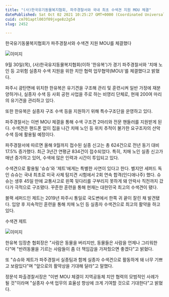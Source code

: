 ```yaml
---
title: "(사)한국유기동물복지협회, 파주경찰서와 국내 최초 수색견 지원 MOU 체결"
datePublished: Sat Oct 02 2021 10:25:27 GMT+0000 (Coordinated Universal Time)
cuid: cm701aptl003f09jxge8z2g54
slug: 2452

---
```



한국유기동물복지협회가 파주경찰서와 수색견 지원 MOU를 체결했다

![이미지](https://cdn.hashnode.com/res/hashnode/image/upload/v1739251262280/2a5b53ad-ae9d-4f45-ad8d-9889bdff9e0e.jpeg)

9월 30일(목), (사)한국유지동물복지협회(이하 '한유복')가 경기 파주경찰서와 '치매 노인 등 고위험 실종자 수색 지원을 위한 치안 협력 업무협약(MOU)'를 체결했다고 밝혔다.

파주시 광탄면에 위치한 한유복은 유기견을 구조해 관리 및 훈련시켜 일반 가정에 재분양하거나, 실종자 수색 등 사회 공헌 사업을 주로 하는 비영리 단체로, 현재 200여 마리의 유기견을 관리하고 있다.

또한 한유복은 실종자 구조 수색 등을 지원하기 위해 특수구조단을 운영하고 있다.

파주경찰서는 이번 MOU 체결을 통해 수색 구조견 2마리와 전문 핸들러를 지원받게 된다. 수색견은 핸드폰 없이 집을 나간 치매 노인 등 위치 추적이 불가한 요구조자의 산악 수색 등에 활용될 예정이다.

파주경찰서에 따르면 올해 9월까지 접수된 실종 신고는 총 624건으로 전년 동기 대비 17.5% 증가했다. 최근 3년간 연평균 834건이 접수되었다. 특히, 치매 노인 실종 신고가 매년 증가하고 있어, 수색에 많은 인력과 시간이 투입되고 있다.

수색견으로 활용될 '슈슈'와 '제트'에게는 특별한 사연이 있다고 한다. 벨지안 세퍼드 독인 슈슈는 국내 최초로 미국 사체 탐지견 시험에서 2회 연속 합격(인디애나주) 했다. 슈슈는 생후 45일 만에 교통사고로 왼쪽 뒷다리를 구부리지 못하게 돼 안락사 직전까지 갔다가 극적으로 구조됐다. 꾸준한 훈련을 통해 현재는 대한민국 최고의 수색견이 됐다.

블랙 세퍼드인 제트는 2019년 파주시 통일로 국도변에서 한쪽 귀 끝이 잘린 채 발견됐다. 입양 후 지속적인 훈련을 통해 치매 노인 등 실종자 수색견으로 최고의 활약을 하고 있다.

수색견 제트

![이미지](https://cdn.hashnode.com/res/hashnode/image/upload/v1739251264342/b31e83de-806f-4f7e-bc76-e8e0acdc4efd.jpeg)

한유복 임장춘 협회장은 "사람은 동물을 버리지만, 동물들은 사람을 언제나 그리워한다"며 "반려동물을 기르는 사람들이 좀 더 책임감을 가져줬으면 좋겠다"고 밝혔다.

또 "슈슈와 제트가 파주경찰서 실종팀과 함께 실종자 수색견으로 활동하게 돼 너무 기쁘고 보람있다"며 "앞으로의 활약상을 기대해 달라"고 말했다.

정문석 파출경찰서장은 "이번 MOU 체결이 지역공동체 치안 협력의 모범적인 사례가 될 것"이라며 "실종자 수색 업무의 효율성 향상에 크게 기여할 것으로 기대한다"고 밝혔다.